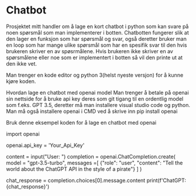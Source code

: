 # Chatbot
Prosjektet mitt handler om å lage en kort chatbot i python som kan svare på noen spørsmål som man implementerer i botten. Chatbotten fungerer slik at den lager en funksjon som har spørsmål og svar, også deretter bruker man en loop som har mange ulike spørsmål som har en spesifik svar til den hvis brukeren skriver en av spøsrmålene. Hvis brukeren ikke skriver en av spørsmålene eller noe som er implementert i botten så vil den printe ut at den ikke vet. 

Man trenger en kode editor og python 3(helst nyeste versjon) for å kunne kjøre koden.

Hvordan lage en chatbot med openai model
Man trenger å betale på openai sin nettside for å bruke api key deres som git tigang til en ordentlig model som f.eks. GPT 3.5, deretter må man installere visual studio code og python. Man må også installere openai i CMD ved å skrive inn pip install openai

Bruk denne eksempel koden for å lage en chatbot med openai

import openai

openai.api_key = 'Your_Api_Key'

content = input("User: ")
completion = openai.ChatCompletion.create(
    model = "gpt-3.5-turbo",
    messages =[
        {"role": "user", "content": "Tell the world about the ChatGPT API in the style of a pirate"}
    ]
)

chat_response = completion.choices[0].message.content
print(f'ChatGPT: {chat_response}')
